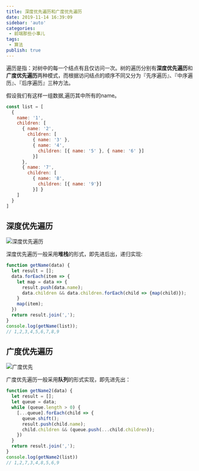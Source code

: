 ```yaml
---
title: 深度优先遍历和广度优先遍历
date: 2019-11-14 16:39:09
sidebar: 'auto'
categories: 
 - 前端那些小事儿
tags: 
 - 算法
publish: true
---
```

遍历是指：对树中的每一个结点有且仅访问一次。树的遍历分别有**深度优先遍历**和**广度优先遍历**两种模式，而根据访问结点的顺序不同又分为『先序遍历』、『中序遍历』、『后序遍历』三种方法。  

假设我们有这样一组数据,遍历其中所有的name。

```js
const list = [
  {
    name: '1',
    children: [
      { name: '2',
        children: [
          { name: '3' },
          { name: '4',
            children: [{ name: '5' }, { name: '6' }]
          }]
      },
      { name: '7',
        children: [
          { name: '8',
            children: [{ name: '9'}]
          }] }
    ]
  }
]
```

## 深度优先遍历

![深度优先遍历](https://tva1.sinaimg.cn/large/006y8mN6ly1g92cpt8pcmj309e079jrv.jpg)  

深度优先遍历一般采用**堆栈**的形式，即先进后出，递归实现:

```js
function getName(data) {
  let result = [];
  data.forEach(item => {
    let map = data => {
      result.push(data.name);
      data.children && data.children.forEach(child => {map(child)});
    }
    map(item);
  })
  return result.join(',');
}
console.log(getName(list));
// 1,2,3,4,5,6,7,8,9
```

## 广度优先遍历

![广度优先](https://tva1.sinaimg.cn/large/006y8mN6ly1g92frc38gfj30gs0bmac7.jpg)  

广度优先遍历一般采用**队列**的形式实现，即先进先出：

```js
function getName2(data) {
  let result = [];
  let queue = data;
  while (queue.length > 0) {
    [...queue].forEach(child => {
      queue.shift();
      result.push(child.name);
      child.children && (queue.push(...child.children));
    })
  }
  return result.join(',');
}
console.log(getName2(list))
// 1,2,7,3,4,8,5,6,9
```
